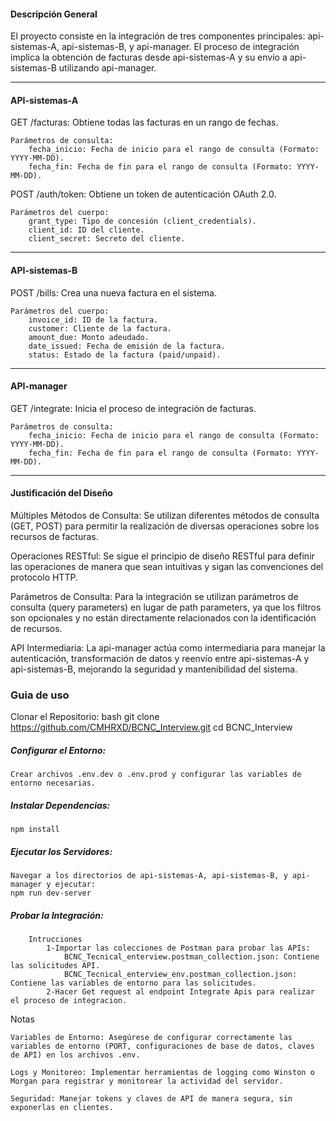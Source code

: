 #### Descripción General

El proyecto consiste en la integración de tres componentes principales: api-sistemas-A, api-sistemas-B, y api-manager. El proceso de integración implica la obtención de facturas desde api-sistemas-A y su envío a api-sistemas-B utilizando api-manager.

---

#### API-sistemas-A

GET /facturas: Obtiene todas las facturas en un rango de fechas.

    Parámetros de consulta:
        fecha_inicio: Fecha de inicio para el rango de consulta (Formato: YYYY-MM-DD).
        fecha_fin: Fecha de fin para el rango de consulta (Formato: YYYY-MM-DD).

POST /auth/token: Obtiene un token de autenticación OAuth 2.0.

    Parámetros del cuerpo:
        grant_type: Tipo de concesión (client_credentials).
        client_id: ID del cliente.
        client_secret: Secreto del cliente.

---

#### API-sistemas-B

POST /bills: Crea una nueva factura en el sistema.

    Parámetros del cuerpo:
        invoice_id: ID de la factura.
        customer: Cliente de la factura.
        amount_due: Monto adeudado.
        date_issued: Fecha de emisión de la factura.
        status: Estado de la factura (paid/unpaid).

---

#### API-manager

GET /integrate: Inicia el proceso de integración de facturas.

    Parámetros de consulta:
        fecha_inicio: Fecha de inicio para el rango de consulta (Formato: YYYY-MM-DD).
        fecha_fin: Fecha de fin para el rango de consulta (Formato: YYYY-MM-DD).

---

#### Justificación del Diseño

Múltiples Métodos de Consulta: Se utilizan diferentes métodos de consulta (GET, POST) para permitir la realización de diversas operaciones sobre los recursos de facturas.

Operaciones RESTful: Se sigue el principio de diseño RESTful para definir las operaciones de manera que sean intuitivas y sigan las convenciones del protocolo HTTP.

Parámetros de Consulta: Para la integración se utilizan parámetros de consulta (query parameters) en lugar de path parameters, ya que los filtros son opcionales y no están directamente relacionados con la identificación de recursos.

API Intermediaria: La api-manager actúa como intermediaria para manejar la autenticación, transformación de datos y reenvío entre api-sistemas-A y api-sistemas-B, mejorando la seguridad y mantenibilidad del sistema.



### Guia de uso
Clonar el Repositorio:
    bash git clone https://github.com/CMHRXD/BCNC_Interview.git
    cd BCNC_Interview

##### Configurar el Entorno:

    Crear archivos .env.dev o .env.prod y configurar las variables de entorno necesarias.

##### Instalar Dependencias:

    npm install

##### Ejecutar los Servidores:

    Navegar a los directorios de api-sistemas-A, api-sistemas-B, y api-manager y ejecutar:
    npm run dev-server

##### Probar la Integración:
        Intrucciones
            1-Importar las colecciones de Postman para probar las APIs:
                BCNC_Tecnical_enterview.postman_collection.json: Contiene las solicitudes API.
                BCNC_Tecnical_enterview_env.postman_collection.json: Contiene las variables de entorno para las solicitudes.
            2-Hacer Get request al endpoint Integrate Apis para realizar el proceso de integracion.
            
            
Notas

    Variables de Entorno: Asegúrese de configurar correctamente las variables de entorno (PORT, configuraciones de base de datos, claves de API) en los archivos .env.
    
    Logs y Monitoreo: Implementar herramientas de logging como Winston o Morgan para registrar y monitorear la actividad del servidor.
    
    Seguridad: Manejar tokens y claves de API de manera segura, sin exponerlas en clientes.
